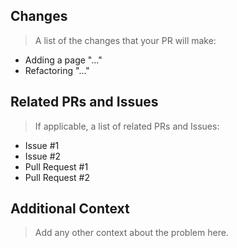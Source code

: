 ## Changes

> A list of the changes that your PR will make:

* Adding a page "..."
* Refactoring "..."

## Related PRs and Issues

> If applicable, a list of related PRs and Issues:

* Issue #1
* Issue #2
* Pull Request #1
* Pull Request #2

## Additional Context

> Add any other context about the problem here.
